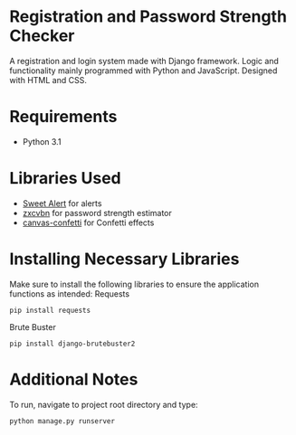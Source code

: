 # Registration and Password Strength Checker
A registration and login system made with Django framework. Logic and functionality mainly programmed with Python and JavaScript. Designed with HTML and CSS.

# Requirements
* Python 3.1

# Libraries Used
* [Sweet Alert](https://sweetalert.js.org/guides/) for alerts
* [zxcvbn](https://github.com/dropbox/zxcvbn) for password strength estimator
* [canvas-confetti](https://www.npmjs.com/package/canvas-confetti) for Confetti effects

# Installing Necessary Libraries
Make sure to install the following libraries to ensure the application functions as intended:
Requests
```
pip install requests
```

Brute Buster
```
pip install django-brutebuster2
```

# Additional Notes
To run, navigate to project root directory and type:
```
python manage.py runserver
```
